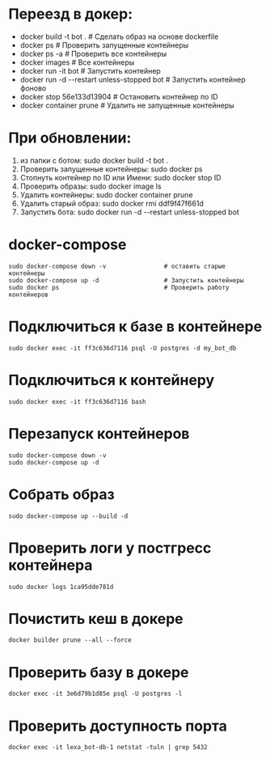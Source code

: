# Переезд в докер:
- docker build -t bot .                           # Сделать образ на основе dockerfile
- docker ps                                       # Проверить запущенные контейнеры
- docker ps -a                                    # Проверить все контейнеры
- docker images                                   # Все контейнеры
- docker run -it bot                              # Запустить контейнер
- docker run -d --restart unless-stopped bot      # Запустить контейнер фоново
- docker stop 56e133d13904                        # Остановить контейнер по ID
- docker container prune                          # Удалить не запущенные контейнеры

# При обновлении:
1. из папки с ботом:
sudo docker build -t bot .
2. Проверить запущенные контейнеры:
sudo docker ps
3. Стопнуть контейнер по ID или Имени:
sudo docker stop ID
4. Проверить образы:
sudo docker image ls
5. Удалить контейнеры:
sudo docker container prune
6. Удалить старый образ:
sudo docker rmi ddf9f47f661d
7. Запустить бота:
sudo docker run -d --restart unless-stopped bot


# docker-compose
    sudo docker-compose down -v                # оставить старые контейнеры
    sudo docker-compose up -d                  # Запустить контейнеры
    sudo docker ps                             # Проверить работу контейнеров

# Подключиться к базе в контейнере
    sudo docker exec -it ff3c636d7116 psql -U postgres -d my_bot_db

# Подключиться к контейнеру
    sudo docker exec -it ff3c636d7116 bash

# Перезапуск контейнеров
    sudo docker-compose down -v
    sudo docker-compose up -d

# Собрать образ
    sudo docker-compose up --build -d

# Проверить логи у постгресс контейнера 
    sudo docker logs 1ca95dde781d

# Почистить кеш в докере
    docker builder prune --all --force

# Проверить базу в докере
    docker exec -it 3e6d79b1d85e psql -U postgres -l

# Проверить доступность порта
    docker exec -it lexa_bot-db-1 netstat -tuln | grep 5432